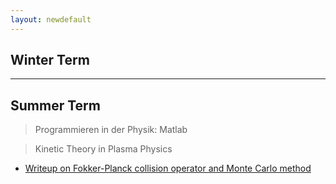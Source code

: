 ```yaml
---
layout: newdefault
---
```


## Winter Term

----

## Summer Term

> Programmieren in der Physik: Matlab

> Kinetic Theory in Plasma Physics
- [Writeup on Fokker-Planck collision operator and Monte Carlo method](/assets/teaching/fokker_planck.pdf)


<!---Test <a href="https://online.tugraz.at/tug_online/visitenkarte.show_vcard?pPersonenGruppe=3&pPersonenId=5EA12B560A4DB1D7" style="text-decoration:none;color:black">Link Test</a>--->

